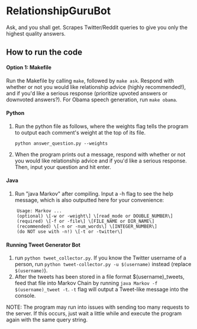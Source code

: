 # RelationshipGuruBot
Ask, and you shall get. Scrapes Twitter/Reddit queries to give you only the highest quality answers.

## How to run the code
#### Option 1: Makefile
Run the Makefile by calling `make`, followed by `make ask`. Respond with whether or not you would like relationship advice (highly recommended!), and if you'd like a serious response (prioritize upvoted answers or downvoted answers?). For Obama speech generation, run `make obama`.
#### Python
1. Run the python file as follows, where the weights flag tells the program to output each comment's weight at the top of its file. 

    `python answer_question.py --weights`
2. When the program prints out a message, respond with whether or not you would like relationship advice and if you'd like a serious response. Then, input your question and hit enter.
#### Java
1.  Run "java Markov" after compiling. Input a -h flag to see the help message, which is also outputted here for your convenience:
```
    Usage: Markov ...
    (optional) \[-w or -weight\] \[read_mode or DOUBLE_NUMBER\]
    (required) \[-f or -file\] \[FILE_NAME or DIR_NAME\]
    (recommended) \[-n or -num_words\] \[INTEGER_NUMBER\]
    (do NOT use with -n!) \[-t or -twitter\]
```
#### Running Tweet Generator Bot
1. run `python tweet_collector.py`. If you know the Twitter username of a person, run `python tweet-collector.py -u $(username)` instead (replace `$(username)`).
2. After the tweets has been stored in a file format $(username)_tweets, feed that file into Markov Chain by running `java Markov -f $(username)_tweet -t`. `-t` flag will output a Tweet-like message into the console.

NOTE: The program may run into issues with sending too many requests to the server. If this occurs, just wait a little while and execute the program again with the same query string.
